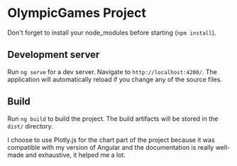 # OlympicGames Project

Don't forget to install your node_modules before starting (`npm install`).

## Development server

Run `ng serve` for a dev server. Navigate to `http://localhost:4200/`. The application will automatically reload if you change any of the source files.

## Build

Run `ng build` to build the project. The build artifacts will be stored in the `dist/` directory.

I choose to use Plotly.js for the chart part of the project because it was compatible with my version of Angular and the documentation is really well-made and exhaustive, it helped me a lot.
